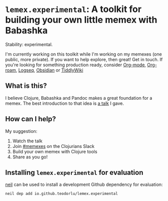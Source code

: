 # `lemex.experimental`: A toolkit for building your own little memex with Babashka

Stability: experimental.

I'm currently working on this toolkit while I'm working on my memexes (one public, more private).
If you want to help explore, then great! Get in touch.
If you're looking for something production ready, consider [Org-mode], [Org-roam], [Logseq], [Obsidian] or [TiddlyWiki]

[Org-mode]: https://orgmode.org/
[Org-roam]: https://www.orgroam.com/
[Logseq]: https://logseq.com/
[Obsidian]: https://obsidian.md/
[TiddlyWiki]: https://tiddlywiki.com/

## What is this?

I believe Clojure, Babashka and Pandoc makes a great foundation for a memex.
The best introduction to that idea is [a talk][lemex talk] I gave.

[lemex talk]: https://play.teod.eu/build-your-own-little-memex-with-babasha/

## How can I help?

My suggestion:

1. Watch the talk
2. Join [#memexes] on the Clojurians Slack
3. Build your own memex with Clojure tools
4. Share as you go!

## Installing `lemex.experimental` for evaluation

[#memexes]: https://clojurians.slack.com/archives/C05C7FWTF3K

[neil] can be used to install a development Github dependency for evaluation:

    neil dep add io.github.teodorlu/lemex.experimental

[neil]: https://github.com/babashka/neil
